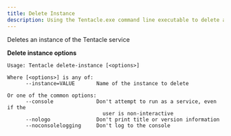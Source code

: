 ```yaml
---
title: Delete Instance
description: Using the Tentacle.exe command line executable to delete an instance of the Tentacle service.
---
```


Deletes an instance of the Tentacle service

**Delete instance options**

```text
Usage: Tentacle delete-instance [<options>]

Where [<options>] is any of:
      --instance=VALUE       Name of the instance to delete

Or one of the common options:
      --console              Don't attempt to run as a service, even if the
                               user is non-interactive
      --nologo               Don't print title or version information
      --noconsolelogging     Don't log to the console
```

